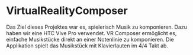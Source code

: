 # VirtualRealityComposer
Das Ziel dieses Projektes war es, spielerisch Musik zu komponieren. Dazu haben wir eine HTC Vive Pro verwendet. VR Composer ermöglicht es, einfache Musikstücke direkt an einer Notenlinie zu komponieren. Die Applikation spielt das Musikstück mit Klavierlauten im 4/4 Takt ab.
